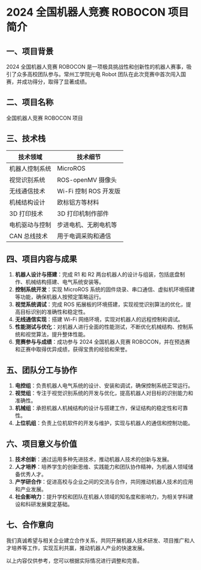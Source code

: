 # 2024 全国机器人竞赛 ROBOCON 项目简介

## 一、项目背景
2024 全国机器人竞赛 ROBOCON 是一项极具挑战性和创新性的机器人赛事，吸引了众多高校团队参与。常州工学院光电 Robot 团队在此次竞赛中首次闯入国赛，并成功得分，取得了显著成绩。

## 二、项目名称
全国机器人竞赛 ROBOCON 项目

## 三、技术栈
| 技术领域 | 技术细节 |
| --- | --- |
| 机器人控制系统 | MicroROS |
| 视觉识别系统 | ROS-openMV 摄像头 |
| 无线通信技术 | Wi-Fi 控制 ROS 开发版 |
| 机械结构设计 | 欧标铝方等材料 |
| 3D 打印技术 | 3D 打印机制作部件 |
| 电机驱动与控制 | 步进电机、无刷电机等 |
| CAN 总线技术 | 用于电调采购和通信 |

## 四、项目内容与成果
1. **机器人设计与搭建**：完成 R1 和 R2 两台机器人的设计与组装，包括底盘制作、机械结构搭建、电气系统安装等。
2. **控制系统开发**：实现 MicroROS 系统的固件烧录、串口通信、虚拟机环境搭建等功能，确保机器人按预定策略运行。
3. **视觉系统调试**：完成 ROS 拓展板的环境搭建，实现视觉识别算法的优化，提高目标识别的准确性和稳定性。
4. **无线通信实现**：搭建 Wi-Fi 网络环境，实现对机器人的远程控制和调试。
5. **性能测试与优化**：对机器人进行全面的性能测试，不断优化机械结构、控制系统和视觉算法，提升整体性能。
6. **竞赛参与与成绩**：成功参与 2024 全国机器人竞赛 ROBOCON，并在预选赛和正赛中取得优异成绩，获得宝贵的经验和荣誉。

## 五、团队分工与协作
1. **电控组**：负责机器人电气系统的设计、安装和调试，确保控制系统正常运行。
2. **视觉组**：专注于视觉识别系统的开发与优化，提高机器人对目标的识别能力和准确性。
3. **机械组**：承担机器人机械结构的设计与搭建工作，保证结构的稳定性和可靠性。
4. **上位机组**：负责上位机软件的开发与维护，实现与机器人的通信和控制功能。

## 六、项目意义与价值
1. **技术创新**：通过运用多种先进技术，推动机器人技术的创新与发展。
2. **人才培养**：培养学生的创新思维、实践能力和团队协作精神，为机器人领域储备优秀人才。
3. **产学研合作**：促进高校与企业之间的交流与合作，共同推动机器人技术的应用和产业发展。
4. **社会影响力**：提升学校和团队在机器人领域的知名度和影响力，为相关学科建设和科研发展奠定基础。

## 七、合作意向
我们真诚希望与相关企业建立合作关系，共同开展机器人技术研发、项目推广和人才培养等工作，实现互利共赢，推动机器人产业的快速发展。

以上内容仅供参考，您可以根据实际情况进行调整和完善。